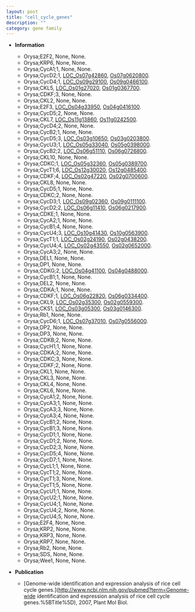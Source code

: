 ```yaml
---
layout: post
title: "cell_cycle_genes"
description: ""
category: gene family
---
```


* **Information**  
    + Orysa;E2F2, None, None.
    + Orysa;KRP6, None, None.
    + Orysa;CycA1;1, None, None.
    + Orysa;CycD2;1, [LOC_Os07g42860](http://rice.plantbiology.msu.edu/cgi-bin/ORF_infopage.cgi?orf=LOC_Os07g42860), [Os07g0620800](http://rapdb.dna.affrc.go.jp/viewer/gbrowse_details/irgsp1?name=Os07g0620800).
    + Orysa;CycD4;1, [LOC_Os09g29100](http://rice.plantbiology.msu.edu/cgi-bin/ORF_infopage.cgi?orf=LOC_Os09g29100), [Os09g0466100](http://rapdb.dna.affrc.go.jp/viewer/gbrowse_details/irgsp1?name=Os09g0466100).
    + Orysa;CKL5, [LOC_Os01g27020](http://rice.plantbiology.msu.edu/cgi-bin/ORF_infopage.cgi?orf=LOC_Os01g27020), [Os01g0367700](http://rapdb.dna.affrc.go.jp/viewer/gbrowse_details/irgsp1?name=Os01g0367700).
    + Orysa;CDKF;3, None, None.
    + Orysa;CKL2, None, None.
    + Orysa;E2F3, [LOC_Os04g33950](http://rice.plantbiology.msu.edu/cgi-bin/ORF_infopage.cgi?orf=LOC_Os04g33950), [Os04g0416100](http://rapdb.dna.affrc.go.jp/viewer/gbrowse_details/irgsp1?name=Os04g0416100).
    + Orysa;CycD5;2, None, None.
    + Orysa;CKL7, [LOC_Os11g13860](http://rice.plantbiology.msu.edu/cgi-bin/ORF_infopage.cgi?orf=LOC_Os11g13860), [Os11g0242500](http://rapdb.dna.affrc.go.jp/viewer/gbrowse_details/irgsp1?name=Os11g0242500).
    + Orysa;CycD4;2, None, None.
    + Orysa;CycB2;1, None, None.
    + Orysa;CycD5;3, [LOC_Os03g10650](http://rice.plantbiology.msu.edu/cgi-bin/ORF_infopage.cgi?orf=LOC_Os03g10650), [Os03g0203800](http://rapdb.dna.affrc.go.jp/viewer/gbrowse_details/irgsp1?name=Os03g0203800).
    + Orysa;CycU3;1, [LOC_Os05g33040](http://rice.plantbiology.msu.edu/cgi-bin/ORF_infopage.cgi?orf=LOC_Os05g33040), [Os05g0398000](http://rapdb.dna.affrc.go.jp/viewer/gbrowse_details/irgsp1?name=Os05g0398000).
    + Orysa;CycB2;2, [LOC_Os06g51110](http://rice.plantbiology.msu.edu/cgi-bin/ORF_infopage.cgi?orf=LOC_Os06g51110), [Os06g0726800](http://rapdb.dna.affrc.go.jp/viewer/gbrowse_details/irgsp1?name=Os06g0726800).
    + Orysa;CKL10, None, None.
    + Orysa;CDKC;1, [LOC_Os05g32360](http://rice.plantbiology.msu.edu/cgi-bin/ORF_infopage.cgi?orf=LOC_Os05g32360), [Os05g0389700](http://rapdb.dna.affrc.go.jp/viewer/gbrowse_details/irgsp1?name=Os05g0389700).
    + Orysa;CycT1;6, [LOC_Os12g30020](http://rice.plantbiology.msu.edu/cgi-bin/ORF_infopage.cgi?orf=LOC_Os12g30020), [Os12g0485400](http://rapdb.dna.affrc.go.jp/viewer/gbrowse_details/irgsp1?name=Os12g0485400).
    + Orysa;CDKF;4, [LOC_Os02g47220](http://rice.plantbiology.msu.edu/cgi-bin/ORF_infopage.cgi?orf=LOC_Os02g47220), [Os02g0700600](http://rapdb.dna.affrc.go.jp/viewer/gbrowse_details/irgsp1?name=Os02g0700600).
    + Orysa;CKL8, None, None.
    + Orysa;CycD5;1, None, None.
    + Orysa;CDKC;2, None, None.
    + Orysa;CycD3;1, [LOC_Os09g02360](http://rice.plantbiology.msu.edu/cgi-bin/ORF_infopage.cgi?orf=LOC_Os09g02360), [Os09g0111100](http://rapdb.dna.affrc.go.jp/viewer/gbrowse_details/irgsp1?name=Os09g0111100).
    + Orysa;CycD2;2, [LOC_Os06g11410](http://rice.plantbiology.msu.edu/cgi-bin/ORF_infopage.cgi?orf=LOC_Os06g11410), [Os06g0217900](http://rapdb.dna.affrc.go.jp/viewer/gbrowse_details/irgsp1?name=Os06g0217900).
    + Orysa;CDKE;1, None, None.
    + Orysa;CycA2;1, None, None.
    + Orysa;CycB1;4, None, None.
    + Orysa;CycU4;3, [LOC_Os10g41430](http://rice.plantbiology.msu.edu/cgi-bin/ORF_infopage.cgi?orf=LOC_Os10g41430), [Os10g0563900](http://rapdb.dna.affrc.go.jp/viewer/gbrowse_details/irgsp1?name=Os10g0563900).
    + Orysa;CycT1;1, [LOC_Os02g24190](http://rice.plantbiology.msu.edu/cgi-bin/ORF_infopage.cgi?orf=LOC_Os02g24190), [Os02g0438200](http://rapdb.dna.affrc.go.jp/viewer/gbrowse_details/irgsp1?name=Os02g0438200).
    + Orysa;CycU4;4, [LOC_Os02g43550](http://rice.plantbiology.msu.edu/cgi-bin/ORF_infopage.cgi?orf=LOC_Os02g43550), [Os02g0652000](http://rapdb.dna.affrc.go.jp/viewer/gbrowse_details/irgsp1?name=Os02g0652000).
    + Orysa;CycA3;2, None, None.
    + Orysa;DEL1, None, None.
    + Orysa;DP1, None, None.
    + Orysa;CDKG;2, [LOC_Os04g41100](http://rice.plantbiology.msu.edu/cgi-bin/ORF_infopage.cgi?orf=LOC_Os04g41100), [Os04g0488000](http://rapdb.dna.affrc.go.jp/viewer/gbrowse_details/irgsp1?name=Os04g0488000).
    + Orysa;CycB1;1, None, None.
    + Orysa;DEL2, None, None.
    + Orysa;CDKA;1, None, None.
    + Orysa;CDKF;1, [LOC_Os06g22820](http://rice.plantbiology.msu.edu/cgi-bin/ORF_infopage.cgi?orf=LOC_Os06g22820), [Os06g0334400](http://rapdb.dna.affrc.go.jp/viewer/gbrowse_details/irgsp1?name=Os06g0334400).
    + Orysa;CKL9, [LOC_Os02g35300](http://rice.plantbiology.msu.edu/cgi-bin/ORF_infopage.cgi?orf=LOC_Os02g35300), [Os02g0559300](http://rapdb.dna.affrc.go.jp/viewer/gbrowse_details/irgsp1?name=Os02g0559300).
    + Orysa;CKS1, [LOC_Os03g05300](http://rice.plantbiology.msu.edu/cgi-bin/ORF_infopage.cgi?orf=LOC_Os03g05300), [Os03g0146300](http://rapdb.dna.affrc.go.jp/viewer/gbrowse_details/irgsp1?name=Os03g0146300).
    + Orysa;Rb1, None, None.
    + Orysa;CycD6;1, [LOC_Os07g37010](http://rice.plantbiology.msu.edu/cgi-bin/ORF_infopage.cgi?orf=LOC_Os07g37010), [Os07g0556000](http://rapdb.dna.affrc.go.jp/viewer/gbrowse_details/irgsp1?name=Os07g0556000).
    + Orysa;DP2, None, None.
    + Orysa;DP3, None, None.
    + Orysa;CDKB;2, None, None.
    + Orasa;CycH1;1, None, None.
    + Orysa;CDKA;2, None, None.
    + Orysa;CDKC;3, None, None.
    + Orysa;CDKF;2, None, None.
    + Orysa;CKL1, None, None.
    + Orysa;CKL3, None, None.
    + Orysa;CKL4, None, None.
    + Orysa;CKL6, None, None.
    + Orysa;CycA1;2, None, None.
    + Orysa;CycA3;1, None, None.
    + Orysa;CycA3;3, None, None.
    + Orysa;CycA3;4, None, None.
    + Orysa;CycB1;2, None, None.
    + Orysa;CycB1;3, None, None.
    + Orysa;CycD1;1, None, None.
    + Orysa;CycD1;2, None, None.
    + Orysa;CycD2;3, None, None.
    + Orysa;CycD5;4, None, None.
    + Orysa;CycD7;1, None, None.
    + Orysa;CycL1;1, None, None.
    + Orysa;CycT1;2, None, None.
    + Orysa;CycT1;3, None, None.
    + Orysa;CycT1;5, None, None.
    + Orysa;CycU1;1, None, None.
    + Orysa;CycU2;1, None, None.
    + Orysa;CycU4;1, None, None.
    + Orysa;CycU4;2, None, None.
    + Orysa;CycU4;5, None, None.
    + Orysa;E2F4, None, None.
    + Orysa;KRP2, None, None.
    + Orysa;KRP3, None, None.
    + Orysa;KRP7, None, None.
    + Orysa;Rb2, None, None.
    + Orysa;SDS, None, None.
    + Orysa;Wee1, None, None.

* **Publication**  
    + [Genome-wide identification and expression analysis of rice cell cycle genes.](http://www.ncbi.nlm.nih.gov/pubmed?term=Genome-wide identification and expression analysis of rice cell cycle genes.%5BTitle%5D), 2007, Plant Mol Biol.



